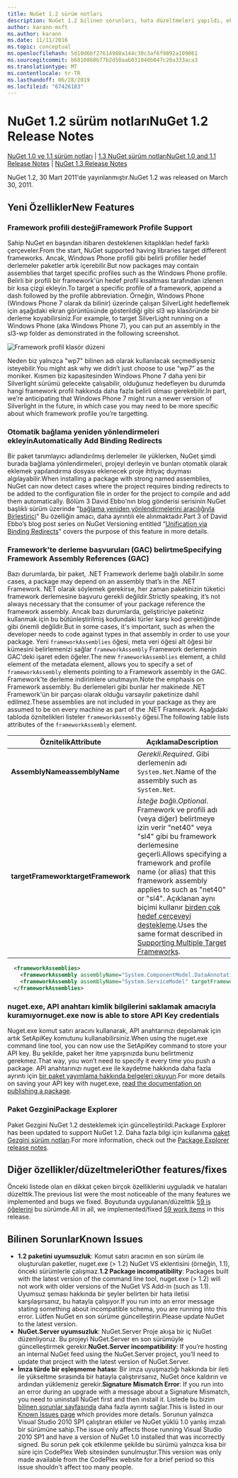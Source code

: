 ```yaml
---
title: NuGet 1.2 sürüm notları
description: NuGet 1.2 bilinen sorunları, hata düzeltmeleri yapıldı, eklenen özellikler ve dcr için sürüm notları.
author: karann-msft
ms.author: karann
ms.date: 11/11/2016
ms.topic: conceptual
ms.openlocfilehash: 5d10d6bf27614980a144c30c3af6f9892a109061
ms.sourcegitcommit: b6810860b77b2d50aab031040b047c20a333aca3
ms.translationtype: MT
ms.contentlocale: tr-TR
ms.lasthandoff: 06/28/2019
ms.locfileid: "67426183"
---
```

# <a name="nuget-12-release-notes"></a><span data-ttu-id="65300-103">NuGet 1.2 sürüm notları</span><span class="sxs-lookup"><span data-stu-id="65300-103">NuGet 1.2 Release Notes</span></span>

<span data-ttu-id="65300-104">[NuGet 1.0 ve 1.1 sürüm notları](../release-notes/nuget-1.1.md) | [1.3 NuGet sürüm notları](../release-notes/nuget-1.3.md)</span><span class="sxs-lookup"><span data-stu-id="65300-104">[NuGet 1.0 and 1.1 Release Notes](../release-notes/nuget-1.1.md) | [NuGet 1.3 Release Notes](../release-notes/nuget-1.3.md)</span></span>

<span data-ttu-id="65300-105">NuGet 1.2, 30 Mart 2011'de yayınlanmıştır.</span><span class="sxs-lookup"><span data-stu-id="65300-105">NuGet 1.2 was released on March 30, 2011.</span></span>

## <a name="new-features"></a><span data-ttu-id="65300-106">Yeni Özellikler</span><span class="sxs-lookup"><span data-stu-id="65300-106">New Features</span></span>

### <a name="framework-profile-support"></a><span data-ttu-id="65300-107">Framework profili desteği</span><span class="sxs-lookup"><span data-stu-id="65300-107">Framework Profile Support</span></span>

<span data-ttu-id="65300-108">Sahip NuGet en başından itibaren desteklenen kitaplıkları hedef farklı çerçeveler.</span><span class="sxs-lookup"><span data-stu-id="65300-108">From the start, NuGet supported having libraries target different frameworks.</span></span> <span data-ttu-id="65300-109">Ancak, Windows Phone profili gibi belirli profiller hedef derlemeler paketler artık içerebilir.</span><span class="sxs-lookup"><span data-stu-id="65300-109">But now packages may contain assemblies that target specific profiles such as the Windows Phone profile.</span></span> <span data-ttu-id="65300-110">Belirli bir profili bir framework'ün hedef profil kısaltması tarafından izlenen bir kısa çizgi ekleyin.</span><span class="sxs-lookup"><span data-stu-id="65300-110">To target a specific profile of a framework, append a dash followed by the profile abbreviation.</span></span> <span data-ttu-id="65300-111">Örneğin, Windows Phone (Windows Phone 7 olarak da bilinir) üzerinde çalışan SilverLight hedeflemek için aşağıdaki ekran görüntüsünde gösterildiği gibi sl3 wp klasöründe bir derleme koyabilirsiniz.</span><span class="sxs-lookup"><span data-stu-id="65300-111">For example, to target SilverLight running on a Windows Phone (aka Windows Phone 7), you can put an assembly in the sl3-wp folder as demonstrated in the following screenshot.</span></span>

![Framework profil klasör düzeni](./media/framework-profile-support.png)

<span data-ttu-id="65300-113">Neden biz yalnızca "wp7" bilinen adı olarak kullanılacak seçmediyseniz isteyebilir.</span><span class="sxs-lookup"><span data-stu-id="65300-113">You might ask why we didn’t just choose to use “wp7” as the moniker.</span></span> <span data-ttu-id="65300-114">Kısmen biz kapasitesinden Windows Phone 7 daha yeni bir Silverlight sürümü gelecekte çalışabilir, olduğunuz hedefleyen bu durumda hangi framework profil hakkında daha fazla belirli olması gerekebilir.</span><span class="sxs-lookup"><span data-stu-id="65300-114">In part, we’re anticipating that Windows Phone 7 might run a newer version of Silverlight in the future, in which case you may need to be more specific about which framework profile you’re targetting.</span></span>

### <a name="automatically-add-binding-redirects"></a><span data-ttu-id="65300-115">Otomatik bağlama yeniden yönlendirmeleri ekleyin</span><span class="sxs-lookup"><span data-stu-id="65300-115">Automatically Add Binding Redirects</span></span>

<span data-ttu-id="65300-116">Bir paket tanımlayıcı adlandırılmış derlemeler ile yüklerken, NuGet şimdi burada bağlama yönlendirmeleri, projeyi derleyin ve bunları otomatik olarak eklemek yapılandırma dosyası eklenecek proje ihtiyaç duyması algılayabilir.</span><span class="sxs-lookup"><span data-stu-id="65300-116">When installing a package with strong named assemblies, NuGet can now detect cases where the project requires binding redirects to be added to the configuration file in order for the project to compile and add them automatically.</span></span> <span data-ttu-id="65300-117">Bölüm 3 David Ebbo'nın blog gönderisi serisinin NuGet başlıklı sürüm üzerinde "[bağlama yeniden yönlendirmelerini aracılığıyla Birleştirici](http://blog.davidebbo.com/2011/01/nuget-versioning-part-3-unification-via.html)" Bu özelliğin amacı, daha ayrıntılı ele alınmaktadır.</span><span class="sxs-lookup"><span data-stu-id="65300-117">Part 3 of David Ebbo’s blog post series on NuGet Versioning entitled “[Unification via Binding Redirects](http://blog.davidebbo.com/2011/01/nuget-versioning-part-3-unification-via.html)” covers the purpose of this feature in more details.</span></span>

<a name="framework-assembly-refs"></a>

### <a name="specifying-framework-assembly-references-gac"></a><span data-ttu-id="65300-118">Framework'te derleme başvuruları (GAC) belirtme</span><span class="sxs-lookup"><span data-stu-id="65300-118">Specifying Framework Assembly References (GAC)</span></span>

<span data-ttu-id="65300-119">Bazı durumlarda, bir paket, .NET Framework derleme bağlı olabilir.</span><span class="sxs-lookup"><span data-stu-id="65300-119">In some cases, a package may depend on an assembly that’s in the .NET Framework.</span></span> <span data-ttu-id="65300-120">NET olarak söylemek gerekirse, her zaman paketinizin tüketici framework derlemesine başvuru gerekli değildir.</span><span class="sxs-lookup"><span data-stu-id="65300-120">Strictly speaking, it’s not always necessary that the consumer of your package reference the framework assembly.</span></span> <span data-ttu-id="65300-121">Ancak bazı durumlarda, geliştiriciye paketiniz kullanmak için bu bütünleştirilmiş kodundaki türler karşı kod gerektiğinde gibi önemli değildir.</span><span class="sxs-lookup"><span data-stu-id="65300-121">But in some cases, it's important, such as when the developer needs to code against types in that assembly in order to use your package.</span></span> <span data-ttu-id="65300-122">Yeni `frameworkAssemblies` öğesi, meta veri öğesi alt öğesi bir kümesini belirlemenizi sağlar `frameworkAssembly` Framework derlemenin GAC'deki işaret eden öğeler.</span><span class="sxs-lookup"><span data-stu-id="65300-122">The new `frameworkAssemblies` element, a child element of the metadata element, allows you to specify a set of `frameworkAssembly` elements pointing to a Framework assembly in the GAC.</span></span> <span data-ttu-id="65300-123">Framework'te derleme indirimlere unutmayın.</span><span class="sxs-lookup"><span data-stu-id="65300-123">Note the emphasis on Framework assembly.</span></span>
<span data-ttu-id="65300-124">Bu derlemeleri gibi bunlar her makinede .NET Framework'ün bir parçası olarak olduğu varsayılır paketinize dahil edilmez.</span><span class="sxs-lookup"><span data-stu-id="65300-124">These assemblies are not included in your package as they are assumed to be on every machine  as part of the .NET Framework.</span></span> <span data-ttu-id="65300-125">Aşağıdaki tabloda öznitelikleri listeler `frameworkAssembly` öğesi.</span><span class="sxs-lookup"><span data-stu-id="65300-125">The following table lists attributes of the `frameworkAssembly` element.</span></span>


|<span data-ttu-id="65300-126">Öznitelik</span><span class="sxs-lookup"><span data-stu-id="65300-126">Attribute</span></span> |<span data-ttu-id="65300-127">Açıklama</span><span class="sxs-lookup"><span data-stu-id="65300-127">Description</span></span>|
|----------------|-----------|
|<span data-ttu-id="65300-128">**AssemblyName**</span><span class="sxs-lookup"><span data-stu-id="65300-128">**assemblyName**</span></span>|<span data-ttu-id="65300-129">*Gerekli*.</span><span class="sxs-lookup"><span data-stu-id="65300-129">*Required*.</span></span> <span data-ttu-id="65300-130">Gibi derlemenin adı `System.Net`.</span><span class="sxs-lookup"><span data-stu-id="65300-130">Name of the assembly such as `System.Net`.</span></span>|
|<span data-ttu-id="65300-131">**targetFramework**</span><span class="sxs-lookup"><span data-stu-id="65300-131">**targetFramework**</span></span>|<span data-ttu-id="65300-132">*İsteğe bağlı*.</span><span class="sxs-lookup"><span data-stu-id="65300-132">*Optional*.</span></span> <span data-ttu-id="65300-133">Framework ve profili adı (veya diğer) belirtmeye izin verir "net40" veya "sl4" gibi bu framework derlemesine geçerli.</span><span class="sxs-lookup"><span data-stu-id="65300-133">Allows specifying a framework and profile name (or alias) that this framework assembly applies to such as "net40" or "sl4".</span></span> <span data-ttu-id="65300-134">Açıklanan aynı biçimi kullanır [birden çok hedef çerçeveyi destekleme](../create-packages/supporting-multiple-target-frameworks.md).</span><span class="sxs-lookup"><span data-stu-id="65300-134">Uses the same format described in [Supporting Multiple Target Frameworks](../create-packages/supporting-multiple-target-frameworks.md).</span></span>|

```xml
  <frameworkAssemblies>
    <frameworkAssembly assemblyName="System.ComponentModel.DataAnnotations" targetFramework="net40" />
    <frameworkAssembly assemblyName="System.ServiceModel" targetFramework="net40" />
  </frameworkAssemblies>
```

### <a name="nugetexe-now-is-able-to-store-api-key-credentials"></a><span data-ttu-id="65300-135">nuget.exe, API anahtarı kimlik bilgilerini saklamak amacıyla kuramıyor</span><span class="sxs-lookup"><span data-stu-id="65300-135">nuget.exe now is able to store API Key credentials</span></span>

<span data-ttu-id="65300-136">Nuget.exe komut satırı aracını kullanarak, API anahtarınızı depolamak için artık SetApiKey komutunu kullanabilirsiniz.</span><span class="sxs-lookup"><span data-stu-id="65300-136">When using the nuget.exe command line tool, you can now use the SetApiKey command to store your API key.</span></span> <span data-ttu-id="65300-137">Bu şekilde, paket her itme yapışınızda bunu belirtmeniz gerekmez.</span><span class="sxs-lookup"><span data-stu-id="65300-137">That way, you won’t need to specify it every time you push a package.</span></span> <span data-ttu-id="65300-138">API anahtarınızı nuget.exe ile kaydetme hakkında daha fazla ayrıntı için [bir paket yayımlama hakkında belgeleri okuyun](../nuget-org/publish-a-package.md).</span><span class="sxs-lookup"><span data-stu-id="65300-138">For more details on saving your API key with nuget.exe, [read the documentation on publishing a package](../nuget-org/publish-a-package.md).</span></span>

### <a name="package-explorer"></a><span data-ttu-id="65300-139">Paket Gezgini</span><span class="sxs-lookup"><span data-stu-id="65300-139">Package Explorer</span></span>
<span data-ttu-id="65300-140">Paket Gezgini NuGet 1.2 desteklemek için güncelleştirildi.</span><span class="sxs-lookup"><span data-stu-id="65300-140">Package Explorer has been updated to support NuGet 1.2.</span></span> <span data-ttu-id="65300-141">Daha fazla bilgi için kullanıma [paket Gezgini sürüm notları](http://nuget.codeplex.com/wikipage?title=New%20features%20in%20NuGet%20Package%20Explorer%201.0).</span><span class="sxs-lookup"><span data-stu-id="65300-141">For more information, check out the [Package Explorer release notes](http://nuget.codeplex.com/wikipage?title=New%20features%20in%20NuGet%20Package%20Explorer%201.0).</span></span>

## <a name="other-featuresfixes"></a><span data-ttu-id="65300-142">Diğer özellikler/düzeltmeleri</span><span class="sxs-lookup"><span data-stu-id="65300-142">Other features/fixes</span></span>

<span data-ttu-id="65300-143">Önceki listede olan en dikkat çeken birçok özelliklerini uyguladık ve hataları düzelttik.</span><span class="sxs-lookup"><span data-stu-id="65300-143">The previous list were the most noticeable of the many features we implemented and bugs we fixed.</span></span> <span data-ttu-id="65300-144">Boyutunda uygulanan/düzelttik [59 iş öğelerini](http://nuget.codeplex.com/workitem/list/advanced?keyword=&status=All&type=All&priority=All&release=NuGet%201.2&assignedTo=All&component=All&sortField=Votes&sortDirection=Descending&page=0) bu sürümde.</span><span class="sxs-lookup"><span data-stu-id="65300-144">All in all, we implemented/fixed [59 work items](http://nuget.codeplex.com/workitem/list/advanced?keyword=&status=All&type=All&priority=All&release=NuGet%201.2&assignedTo=All&component=All&sortField=Votes&sortDirection=Descending&page=0) in this release.</span></span>

## <a name="known-issues"></a><span data-ttu-id="65300-145">Bilinen Sorunlar</span><span class="sxs-lookup"><span data-stu-id="65300-145">Known Issues</span></span>

* <span data-ttu-id="65300-146">**1.2 paketini uyumsuzluk**: Komut satırı aracının en son sürüm ile oluşturulan paketler, nuget.exe (> 1.2) NuGet VS eklentisini (örneğin, 1.1), önceki sürümlerle çalışmaz.</span><span class="sxs-lookup"><span data-stu-id="65300-146">**1.2 Package incompatibility**: Packages built with the latest version of the command line tool, nuget.exe (> 1.2) will not work with older versions of the NuGet VS Add-in (such as 1.1).</span></span> <span data-ttu-id="65300-147">Uyumsuz şeması hakkında bir şeyler belirten bir hata iletisi karşılaşırsanız, bu hatayla çalışıyor.</span><span class="sxs-lookup"><span data-stu-id="65300-147">If you run into an error message stating something about incompatible schema, you are running into this error.</span></span> <span data-ttu-id="65300-148">Lütfen NuGet en son sürüme güncelleştirin.</span><span class="sxs-lookup"><span data-stu-id="65300-148">Please update NuGet to the latest version.</span></span>
* <span data-ttu-id="65300-149">**NuGet.Server uyumsuzluk**: NuGet.Server Proje akışa bir iç NuGet düzenliyoruz. Bu projeyi NuGet.Server en son sürümüyle güncelleştirmek gerekir.</span><span class="sxs-lookup"><span data-stu-id="65300-149">**NuGet.Server incompatibility**: If you’re hosting an internal NuGet feed using the NuGet.Server project, you’ll need to update that project with the latest version of NuGet.Server.</span></span>
* <span data-ttu-id="65300-150">**İmza türde bir eşleşmeme hatası**: Bir imza uyuşmazlığı hakkında bir ileti ile yükseltme sırasında bir hatayla çalıştırırsanız, NuGet önce kaldırın ve ardından yüklemeniz gerekir.</span><span class="sxs-lookup"><span data-stu-id="65300-150">**Signature Mismatch Error**: If you run into an error during an upgrade with a message about a Signature Mismatch, you need to uninstall NuGet first and then install it.</span></span> <span data-ttu-id="65300-151">Listede bu bizim [bilinen sorunlar sayfasında](../release-notes/known-issues.md) daha fazla ayrıntı sağlar.</span><span class="sxs-lookup"><span data-stu-id="65300-151">This is listed in our [Known Issues page](../release-notes/known-issues.md) which provides more details.</span></span> <span data-ttu-id="65300-152">Sorunun yalnızca Visual Studio 2010 SP1 çalıştıran etkiler ve NuGet yüklü 1.0 yanlış imzalı bir sürümüne sahip.</span><span class="sxs-lookup"><span data-stu-id="65300-152">The issue only affects those running Visual Studio 2010 SP1 and have a version of NuGet 1.0 installed that was incorrectly signed.</span></span> <span data-ttu-id="65300-153">Bu sorun pek çok etkilenme şekilde bu sürümü yalnızca kısa bir süre için CodePlex Web sitesinden sunulmuştur.</span><span class="sxs-lookup"><span data-stu-id="65300-153">This version was only made available from the CodePlex website for a brief period so this issue shouldn't affect too many people.</span></span>